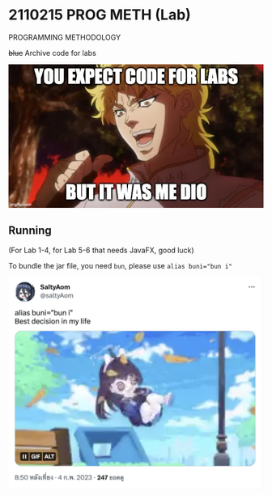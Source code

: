 # 2110215 PROG METH (Lab)

PROGRAMMING METHODOLOGY

~~blue~~ Archive code for labs

![](dio.webp)

## Running

(For Lab 1-4, for Lab 5-6 that needs JavaFX, good luck)

To bundle the jar file, you need `bun`, please use `alias buni="bun i"`

![](saltyaom_buni.webp)
